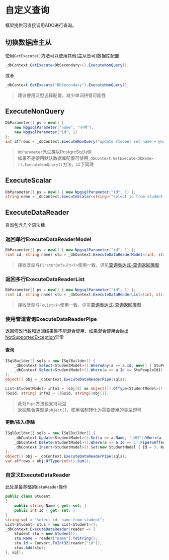 # 自定义查询 
框架提供可直接调用ADO进行查询。
## 切换数据库主从
使用``GetExecute()``方法可以使用其他(主从皆可)数据库配置
``` C#
_dbContext.GetExecute<DbSecondary>().ExecuteNonQuery();
```
或者
``` C#
_dbContext.GetExecute("DbSecondary").ExecuteNonQuery();
```
> 建议使用泛型选择配置，减少单词拼错可能性
## ExecuteNonQuery
``` C#
DbParameter[] ps = new[] {
    new NpgsqlParameter("name", "小明"), 
    new NpgsqlParameter("id", 1)
};
int affrows = _dbContext.ExecuteNonQuery("update student set name = @name where id == @id", CommandType.text, ps);
```
> ``DbParameter``派生类以PostgreSql为例<br>
> 如果不是使用默认数据库配置可使用``_dbContext.GetExecute<DbName>().ExecuteNonQuery()``方法，以下同理

## ExecuteScalar
``` C#
DbParameter[] ps = new[] { new NpgsqlParameter("id", 1) };
string name = _dbContext.ExecuteScalar<string>("select id from student where id = @id", CommandType.text, ps);
```

## ExecuteDataReader
查询包含几个语法糖
### 返回单行ExecuteDataReaderModel
``` C#
DbParameter[] ps = new[] { new NpgsqlParameter("id", 1) };
(int id, string name) stu = _dbContext.ExecuteDataReaderModel<(int, string))>("select id,name from student where id = @id", CommandType.text, ps);
```
> 接收泛型与``FirstOrDefault<T>``使用一致，详见[查询表达式-查询返回类型](./Select.md#查询返回类型)

### 返回多行ExecuteDataReaderList
``` C#
DbParameter[] ps = new[] { new NpgsqlParameter("id", 1) };
(int id, string name) stu = _dbContext.ExecuteDataReaderList<(int, string))>("select id,name from student", CommandType.text, ps);
```
> 接收泛型与``ToList<T>``使用一致，详见[查询表达式-查询返回类型](./Select.md#查询返回类型)

### 使用管道查询ExecuteDataReaderPipe
返回修改行数和返回结果集不能混合使用，如果混合使用会抛出[NotSupportedException](https://docs.microsoft.com/en-us/dotnet/api/system.notsupportedexception?view=net-5.0)异常
#### 查询
``` C#
ISqlBuilder[] sqls = new ISqlBuilder[] {
    _dbContext.Select<StudentModel>().WhereAny(a => a.Id, new[] { StuPeopleId1, StuPeopleId2 }).PipeToList(),
    _dbContext.Select<StudentModel>().Where(a => a.Id == StuPeopleId1).PipeFirstOrDefault<(Guid, string)>("id,name"),
};
object[] obj = _dbContext.ExecuteDataReaderPipe(sqls);

List<StudentModel> info1 = (obj[0] as object[]).OfType<StudentModel>().ToList();
(Guid, string) info2 = ((Guid, string))obj[1];
```
> 此处``Pipe``方法也支持泛型<br>
> 返回集合类型是``object[]``，使用强制转化为需要使用的类型即可

#### 更新/插入/删除
``` C#
ISqlBuilder[] sqls = new ISqlBuilder[] {
    _dbContext.Update<StudentModel>().Set(a => a.Name, "小明").Where(a => a.Id == 1).PipeToAffectRows(),
    _dbContext.Delete<StudentModel>().Where(a => a.Id == 1).PipeToAffectRows(),
    _dbContext.Insert<StudentModel>().Set(new StudentModel { Id = 3, Name = "小云" }).PipeToAffectRows(),
};
object[] obj = _dbContext.ExecuteDataReaderPipe(sqls);
var affrows = obj.OfType<int>().Sum();
```
### 自定义ExecuteDataReader
此处是最基础的``DataReader``操作
``` C#
public class Student
{
    public string Name { get; set; }
    public int Id { get; set; }
}
string sql = "select id, name from student";
List<Student> stus = new List<Student>();
_dbContext.ExecuteDataReader(reader => {
    Student stu = new Student();
    stu.Name = reader["name"].ToString();
    stu.Id = Convert.ToInt32(reader["id"]);
    stus.Add(stu);
}, sql);
```